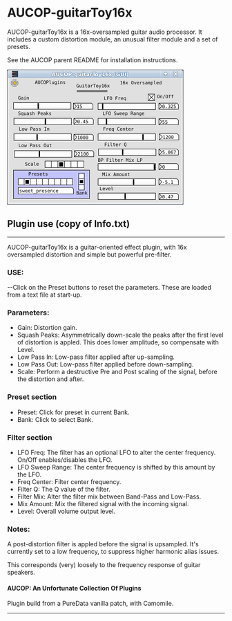 # AUCOP-guitarToy16x

AUCOP-guitarToy16x is a 16x-oversampled guitar audio processor. It includes a custom distortion module, an unusual filter module and a set of presets.

See the AUCOP parent README for installation instructions.

![gtoy pic](../webstuff/guitarToy.png)

## Plugin use (copy of Info.txt)
---
AUCOP-guitarToy16x is a guitar-oriented effect plugin, with 16x oversampled distortion and simple but powerful pre-filter.

### USE:
--Click on the Preset buttons to reset the parameters. These are loaded from a text file at start-up.

### Parameters:

- Gain: Distortion gain.
- Squash Peaks: Asymmetrically down-scale the peaks after the first level of distortion is appled. This does lower amplitude, so compensate with Level.
- Low Pass In: Low-pass filter applied after up-sampling.
- Low Pass Out: Low-pass filter applied before down-sampling.
- Scale: Perform a destructive Pre and Post scaling of the signal, before the distortion and after.

### Preset section
- Preset: Click for preset in current Bank.
- Bank: Click to select Bank.

### Filter section
- LFO Freq: The filter has an optional LFO to alter the center frequency. On/Off enables/disables the LFO.
- LFO Sweep Range: The center frequency is shifted by this amount by the LFO.
- Freq Center: Filter center frequency.
- Filter Q: The Q value of the filter.
- Filter Mix: Alter the filter mix between Band-Pass and Low-Pass.
- Mix Amount: Mix the filtered signal with the incoming signal.
- Level: Overall volume output level.


### Notes:
A post-distortion filter is appled before the signal is upsampled. It's currently set to a low frequency, to suppress higher harmonic alias issues.

This corresponds (very) loosely to the frequency response of guitar speakers.

#### AUCOP: An Unfortunate Collection Of Plugins

Plugin build from a PureData vanilla patch, with Camomile.

---
